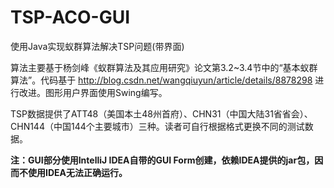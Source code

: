 # TSP-ACO-GUI
使用Java实现蚁群算法解决TSP问题(带界面)

算法主要基于杨剑峰《蚁群算法及其应用研究》论文第3.2~3.4节中的“基本蚁群算法”。代码基于 http://blog.csdn.net/wangqiuyun/article/details/8878298 进行改进。图形用户界面使用Swing编写。

TSP数据提供了ATT48（美国本土48州首府）、CHN31（中国大陆31省省会）、CHN144（中国144个主要城市）三种。读者可自行根据格式更换不同的测试数据。

**注：GUI部分使用IntelliJ IDEA自带的GUI Form创建，依赖IDEA提供的jar包，因而不使用IDEA无法正确运行。**
